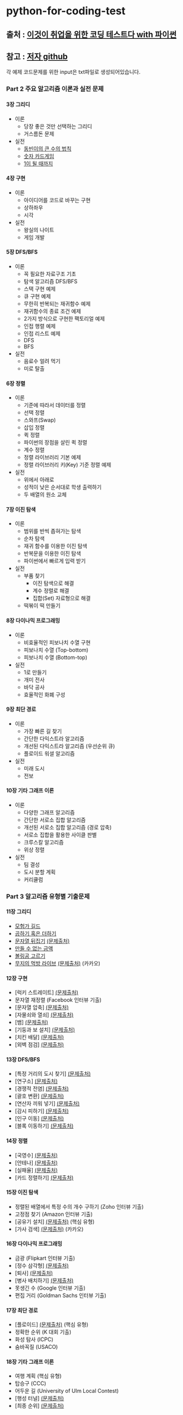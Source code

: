 # python-for-coding-test
## 출처 : [이것이 취업을 위한 코딩 테스트다 with 파이썬](http://www.yes24.com/Product/Goods/91433923)
## 참고 : [저자 github](https://github.com/ndb796/python-for-coding-test)
각 예제 코드문제를 위한 input은 txt파일로 생성되어있습니다.

### Part 2 주요 알고리즘 이론과 실전 문제

#### 3장 그리디

* 이론
    * 당장 좋은 것만 선택하는 그리디
    * 거스름돈 문제
* 실전
    * [동빈이의 큰 수의 법칙](/03/1.py)
    * [숫자 카드게임](/03/2.py)
    * [1이 될 때까지](/03/3.py)

#### 4장 구현

* 이론
    * 아이디어를 코드로 바꾸는 구현
    * 상하좌우
    * 시각
* 실전
    * 왕실의 나이트
    * 게임 개발

#### 5장 DFS/BFS

* 이론
    * 꼭 필요한 자료구조 기초
    * 탐색 알고리즘 DFS/BFS
    * 스택 구현 예제
    * 큐 구현 예제
    * 무한히 반복되는 재귀함수 예제
    * 재귀함수의 종료 조건 예제
    * 2가지 방식으로 구현한 팩토리얼 예제
    * 인접 행렬 예제
    * 인접 리스트 예제
    * DFS
    * BFS
* 실전
    * 음료수 얼려 먹기
    * 미로 탈출

#### 6장 정렬

* 이론
    * 기준에 따라서 데이터를 정렬
    * 선택 정렬
    * 스와프(Swap)
    * 삽입 정렬
    * 퀵 정렬
    * 파이썬의 장점을 살린 퀵 정렬
    * 계수 정렬
    * 정렬 라이브러리 기본 예제
    * 정렬 라이브러리 키(Key) 기준 정렬 예제
* 실전
    * 위에서 아래로
    * 성적이 낮은 순서대로 학생 출력하기
    * 두 배열의 원소 교체

#### 7장 이진 탐색

* 이론
    * 범위를 반씩 좁혀가는 탐색
    * 순차 탐색
    * 재귀 함수를 이용한 이진 탐색
    * 반복문을 이용한 이진 탐색
    * 파이썬에서 빠르게 입력 받기
* 실전
    * 부품 찾기
        * 이진 탐색으로 해결
        * 계수 정렬로 해결
        * 집합(Set) 자료형으로 해결
    * 떡볶이 떡 만들기

#### 8장 다이나믹 프로그래밍

* 이론
    * 비효율적인 피보나치 수열 구현
    * 피보나치 수열 (Top-bottom)
    * 피보나치 수열 (Bottom-top)
* 실전
    * 1로 만들기
    * 개미 전사
    * 바닥 공사
    * 효율적인 화폐 구성

#### 9장 최단 경로

* 이론
    * 가장 빠른 길 찾기
    * 간단한 다익스트라 알고리즘
    * 개선된 다익스트라 알고리즘 (우선순위 큐)
    * 플로이드 워셜 알고리즘
* 실전
    * 미래 도시
    * 전보

#### 10장 기타 그래프 이론

* 이론
    * 다양한 그래프 알고리즘
    * 간단한 서로소 집합 알고리즘
    * 개선된 서로소 집합 알고리즘 (경로 압축)
    * 서로소 집합을 활용한 사이클 판별
    * 크루스칼 알고리즘
    * 위상 정렬
* 실전
    * 팀 결성
    * 도시 분할 계획
    * 커리큘럼

### Part 3 알고리즘 유형별 기출문제

#### 11장 그리디

* [모험가 길드](/03/4.py)
* [곱하기 혹은 더하기](/03/5.py)
* [문자열 뒤집기](/03/6.py) [(문제출처)](https://www.acmicpc.net/problem/1439)
* [만들 수 없는 금액](/03/7.py)
* [볼링공 고르기](/03/8.py)
* [무지의 먹방 라이브](/03/9.py) [(문제출처)](https://programmers.co.kr/learn/courses/30/lessons/42891) (카카오)

#### 12장 구현

* [럭키 스트레이트] [(문제출처)](https://www.acmicpc.net/problem/18406)
* 문자열 재정렬 (Facebook 인터뷰 기출)
* [문자열 압축] [(문제출처)](https://programmers.co.kr/learn/courses/30/lessons/60057)
* [자물쇠와 열쇠] [(문제출처)](https://programmers.co.kr/learn/courses/30/lessons/60059)
* [뱀] [(문제출처)](https://www.acmicpc.net/problem/3190)
* [기둥과 보 설치] [(문제출처)](https://programmers.co.kr/learn/courses/30/lessons/60061)
* [치킨 배달] [(문제출처)](https://www.acmicpc.net/problem/15686) 
* [외벽 점검] [(문제출처)](https://programmers.co.kr/learn/courses/30/lessons/60062)

#### 13장 DFS/BFS

* [특정 거리의 도시 찾기] [(문제출처)](https://www.acmicpc.net/problem/18352)
* [연구소] [(문제출처)](https://www.acmicpc.net/problem/14502) 
* [경쟁적 전염] [(문제출처)](https://www.acmicpc.net/problem/18405) 
* [괄호 변환] [(문제출처)](https://programmers.co.kr/learn/courses/30/lessons/60058)
* [연산자 끼워 넣기] [(문제출처)](https://www.acmicpc.net/problem/14888) 
* [감시 피하기] [(문제출처)](https://www.acmicpc.net/problem/18428)
* [인구 이동] [(문제출처)](https://www.acmicpc.net/problem/16234) 
* [블록 이동하기] [(문제출처)](https://programmers.co.kr/learn/courses/30/lessons/60063)

#### 14장 정렬

* [국영수] [(문제출처)](https://www.acmicpc.net/problem/10825) 
* [안테나] [(문제출처)](https://www.acmicpc.net/problem/18310) 
* [실패율] [(문제출처)](https://programmers.co.kr/learn/courses/30/lessons/42889) 
* [카드 정렬하기] [(문제출처)](https://www.acmicpc.net/problem/1715) 

#### 15장 이진 탐색

* 정렬된 배열에서 특정 수의 개수 구하기 (Zoho 인터뷰 기출)
* 고정점 찾기 (Amazon 인터뷰 기출)
* [공유기 설치] [(문제출처)](https://www.acmicpc.net/problem/2110) (핵심 유형)
* [가사 검색] [(문제출처)](https://programmers.co.kr/learn/courses/30/lessons/60060) (카카오)

#### 16장 다이나믹 프로그래밍

* 금광 (Flipkart 인터뷰 기출)
* [정수 삼각형] [(문제출처)](https://www.acmicpc.net/problem/1932)
* [퇴사] [(문제출처)](https://www.acmicpc.net/problem/14501)
* [병사 배치하기] [(문제출처)](https://www.acmicpc.net/problem/18353) 
* 못생긴 수 (Google 인터뷰 기출)
* 편집 거리 (Goldman Sachs 인터뷰 기출)

#### 17장 최단 경로

* [플로이드] [(문제출처)](https://www.acmicpc.net/problem/11404) (핵심 유형)
* 정확한 순위 (K 대회 기출)
* 화성 탐사 (ICPC)
* 숨바꼭질 (USACO)

#### 18장 기타 그래프 이론

* 여행 계획 (핵심 유형)
* 탑승구 (CCC)
* 어두운 길 (University of Ulm Local Contest)
* [행성 터널] [(문제출처)](https://www.acmicpc.net/problem/2887)
* [최종 순위] [(문제출처)](https://www.acmicpc.net/problem/3665)
